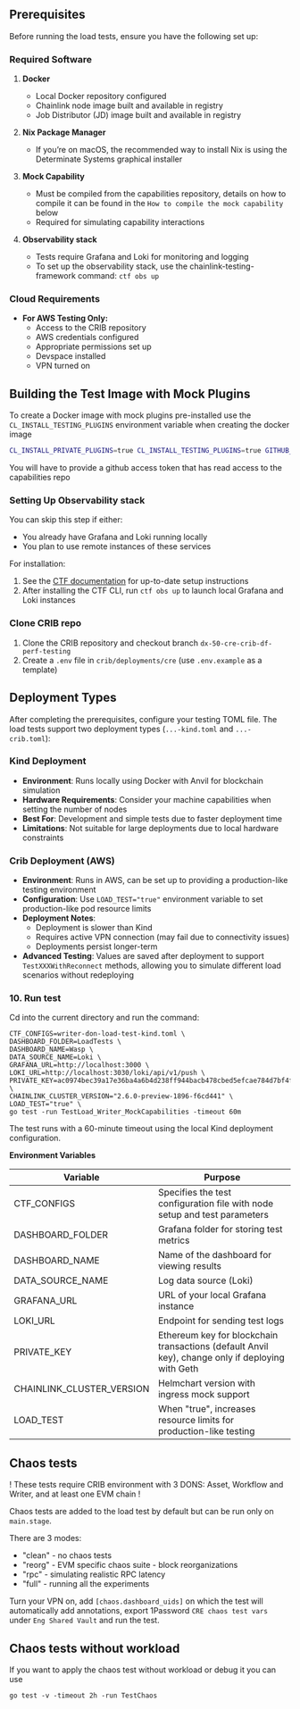 ## Prerequisites

Before running the load tests, ensure you have the following set up:

### Required Software
1. **Docker**
    - Local Docker repository configured
    - Chainlink node image built and available in registry
    - Job Distributor (JD) image built and available  in registry

2. **Nix Package Manager**
    - If you’re on macOS, the recommended way to install Nix is using the Determinate Systems graphical installer

3. **Mock Capability**
    - Must be compiled from the capabilities repository, details on how to compile it can be found in the `How to compile the mock capability` below
    - Required for simulating capability interactions

4. **Observability stack**
    - Tests require Grafana and Loki for monitoring and logging
    - To set up the observability stack, use the chainlink-testing-framework command: `ctf obs up`
 

### Cloud Requirements
- **For AWS Testing Only:**
    - Access to the CRIB repository
    - AWS credentials configured
    - Appropriate permissions set up
    - Devspace installed
    - VPN turned on

## Building the Test Image with Mock Plugins
To create a Docker image with mock plugins pre-installed use the `CL_INSTALL_TESTING_PLUGINS` environment variable when creating the docker image

```bash
CL_INSTALL_PRIVATE_PLUGINS=true CL_INSTALL_TESTING_PLUGINS=true GITHUB_TOKEN=... make docker-plugins
```
You will have to provide a github access token that has read access to the capabilities repo

### Setting Up Observability stack

You can skip this step if either:
- You already have Grafana and Loki running locally
- You plan to use remote instances of these services

For installation:
1. See the [CTF documentation](https://smartcontractkit.github.io/chainlink-testing-framework/framework/getting_started.html) for up-to-date setup instructions
2. After installing the CTF CLI, run `ctf obs up` to launch local Grafana and Loki instances

### Clone CRIB repo
1. Clone the CRIB repository and checkout branch `dx-50-cre-crib-df-perf-testing`
2. Create a `.env` file in `crib/deployments/cre` (use `.env.example` as a template)

## Deployment Types

After completing the prerequisites, configure your testing TOML file. The load tests support two deployment types (`...-kind.toml` and `...-crib.toml`):

### Kind Deployment
- **Environment**: Runs locally using Docker with Anvil for blockchain simulation
- **Hardware Requirements**: Consider your machine capabilities when setting the number of nodes
- **Best For**: Development and simple tests due to faster deployment time
- **Limitations**: Not suitable for large deployments due to local hardware constraints

### Crib Deployment (AWS)
- **Environment**: Runs in AWS, can be set up to providing a production-like testing environment
- **Configuration**: Use `LOAD_TEST="true"` environment variable to set production-like pod resource limits
- **Deployment Notes**:
    - Deployment is slower than Kind
    - Requires active VPN connection (may fail due to connectivity issues)
    - Deployments persist longer-term
- **Advanced Testing**: Values are saved after deployment to support `TestXXXWithReconnect` methods, allowing you to simulate different load scenarios without redeploying





### 10. Run test
Cd into the current directory and run the command:
```
CTF_CONFIGS=writer-don-load-test-kind.toml \
DASHBOARD_FOLDER=LoadTests \
DASHBOARD_NAME=Wasp \
DATA_SOURCE_NAME=Loki \
GRAFANA_URL=http://localhost:3000 \
LOKI_URL=http://localhost:3030/loki/api/v1/push \
PRIVATE_KEY=ac0974bec39a17e36ba4a6b4d238ff944bacb478cbed5efcae784d7bf4f2ff80 \
CHAINLINK_CLUSTER_VERSION="2.6.0-preview-1896-f6cd441" \
LOAD_TEST="true" \
go test -run TestLoad_Writer_MockCapabilities -timeout 60m
```
The test runs with a 60-minute timeout using the local Kind deployment configuration.

**Environment Variables**

| Variable                  | Purpose                                                                                          |
|---------------------------|--------------------------------------------------------------------------------------------------|
| CTF_CONFIGS               | Specifies the test configuration file with node setup and test parameters                        |
| DASHBOARD_FOLDER          | Grafana folder for storing test metrics                                                          |
| DASHBOARD_NAME            | Name of the dashboard for viewing results                                                        |
| DATA_SOURCE_NAME          | Log data source (Loki)                                                                           |
| GRAFANA_URL               | URL of your local Grafana instance                                                               |
| LOKI_URL                  | Endpoint for sending test logs                                                                   |
| PRIVATE_KEY               | Ethereum key for blockchain transactions (default Anvil key), change only if deploying with Geth |
| CHAINLINK_CLUSTER_VERSION | Helmchart version with ingress mock support                                                      |
| LOAD_TEST                 | When "true", increases resource limits for production-like testing                               |






## Chaos tests

! These tests require CRIB environment with 3 DONS: Asset, Workflow and Writer, and at least one EVM chain !

Chaos tests are added to the load test by default but can be run only on `main.stage`.

There are 3 modes:
- "clean" - no chaos tests
- "reorg" - EVM specific chaos suite - block reorganizations
- "rpc" - simulating realistic RPC latency
- "full" - running all the experiments

Turn your VPN on, add `[chaos.dashboard_uids]` on which the test will automatically add annotations, export 1Password `CRE chaos test vars` under `Eng Shared Vault` and run the test.

## Chaos tests without workload

If you want to apply the chaos test without workload or debug it you can use
```
go test -v -timeout 2h -run TestChaos
```

